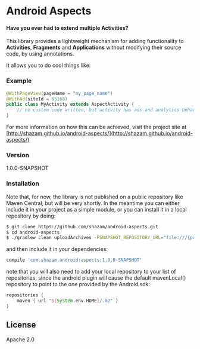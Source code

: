 # Android Aspects

#### Have you ever had to extend multiple Activities?

This library provides a lightweight mechanism for adding functionality to **Activities**, **Fragments** and **Applications** without modifying their source code, by using annotations.

It allows you to do cool things like:

### Example

```java
@WithPageView(pageName = "my_page_name")
@WithAd(siteId = 65168)
public class MyActivity extends AspectActivity {
    // no custom code written, but activity has ads and analytics behaviour
}
```

For more information on how this can be achieved, visit the project site at [http://shazam.github.io/android-aspects/](http://shazam.github.io/android-aspects/)

### Version
1.0.0-SNAPSHOT

### Installation

Note that, for now, the library is not published on a public repository like Maven Central, but will be very shortly. In the meantime you can either include it in your project as a simple module, or you can install it in a local repository by doing:

```sh
$ git clone https://github.com/shazam/android-aspects.git
$ cd android-aspects
$ ./gradlew clean uploadArchives -PSNAPSHOT_REPOSITORY_URL="file:///{path_to_your_local)/.m2"
```
and then include it in your dependencies:

```groovy
compile 'com.shazam.android:aspects:1.0.0-SNAPSHOT'
```

note that you will also need to add your local repository to your list of repositories, since the android plugin will cause the default mavenLocal() repository to point to the one provided by the Android sdk:

```groovy
repositories {
    maven { url "${System.env.HOME}/.m2" }
}
```

License
----

Apache 2.0
